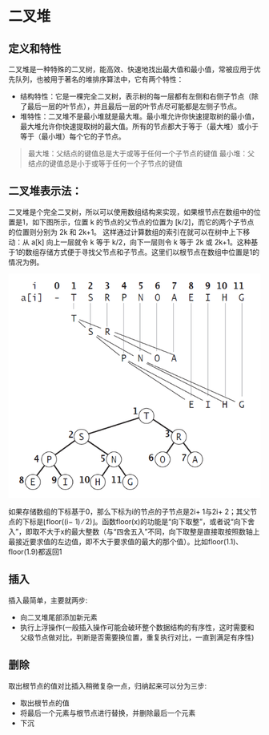 # 二叉堆

## 定义和特性

二叉堆是一种特殊的二叉树，能高效、快速地找出最大值和最小值，常被应用于优先队列，也被用于著名的堆排序算法中，它有两个特性：
 *  结构特性：它是一棵完全二叉树，表示树的每一层都有左侧和右侧子节点（除了最后一层的叶节点），并且最后一层的叶节点尽可能都是左侧子节点。
 *  堆特性：二叉堆不是最小堆就是最大堆。最小堆允许你快速提取树的最小值，最大堆允许你快速提取树的最大值。所有的节点都大于等于（最大堆）或小于等于（最小堆）每个它的子节点。

> 最大堆：父结点的键值总是大于或等于任何一个子节点的键值
> 最小堆：父结点的键值总是小于或等于任何一个子节点的键值

## 二叉堆表示法：

 二叉堆是个完全二叉树，所以可以使用数组结构来实现，如果根节点在数组中的位置是1，如下图所示，位置 k 的节点的父节点的位置为 [k/2]，而它的两个子节点的位置则分别为 2k 和 2k+1。
 这样通过计算数组的索引在就可以在树中上下移动：从 a[k] 向上一层就令 k 等于 k/2，向下一层则令 k 等于 2k 或 2k+1。这种基于1的数组存储方式便于寻找父节点和子节点。这里们以根节点在数组中位置是1的情况为例。

![image](./binary-heap.png)

 如果存储数组的下标基于0，那么下标为i的节点的子节点是2i+ 1与2i+ 2；其父节点的下标是⌊floor((i− 1) ∕ 2)⌋。函数floor(x)的功能是“向下取整”，或者说“向下舍入”，即取不大于x的最大整数（与“四舍五入”不同，向下取整是直接取按照数轴上最接近要求值的左边值，即不大于要求值的最大的那个值）。比如floor(1.1)、floor(1.9)都返回1

## 插入

插入最简单，主要就两步:

* 向二叉堆尾部添加新元素
* 执行上浮操作(一般插入操作可能会破环整个数据结构的有序性，这时需要和父级节点做对比，判断是否需要换位置，重复执行对比，一直到满足有序性)

## 删除

取出根节点的值对比插入稍微复杂一点，归纳起来可以分为三步:

* 取出根节点的值
* 将最后一个元素与根节点进行替换，并删除最后一个元素
* 下沉
